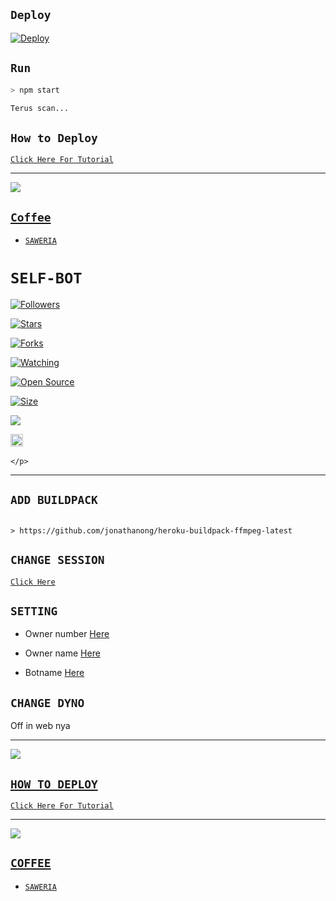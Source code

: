 ## ```Deploy```

[![Deploy](https://www.herokucdn.com/deploy/button.svg)](https://heroku.com/deploy?template=https://github.com/zeeoneofc/Self-bot-wa/)

## `Run`

```bash
> npm start

Terus scan...

```

## ```How to Deploy```

[`Click Here For Tutorial`](https://youtu.be/_CP2_1Yqauo)<br>

----------

<p align="center">

  <a href="https://youtu.be/_CP2_1Yqauo"><img src="https://h.top4top.io/p_2090lg0k00.jpeg" />

</p>

## ```Coffee```

- [`SAWERIA`](https://saweria.co/fathiranwarudin7)


# ```SELF-BOT```

<p align="center">

<a href="https://github.com/zeeoneofc/followers"><img title="Followers" src="https://img.shields.io/github/followers/zeeoneofc?color=red&style=flat-square"></a>

<a href="https://github.com/zeeoneofc/Alphabot7/stargazers/"><img title="Stars" src="https://img.shields.io/github/stars/zeeoneofc/Alphabot7?color=blue&style=flat-square"></a>

<a href="https://github.com/zeeoneofc/Alphabot7/network/members"><img title="Forks" src="https://img.shields.io/github/forks/zeeoneofc/Alphabot7?color=red&style=flat-square"></a>

<a href="https://github.com/zeeoneofc/Alphabot7/watchers"><img title="Watching" src="https://img.shields.io/github/watchers/zeeoneofc/Alphabot7?label=Watchers&color=blue&style=flat-square"></a>

<a href="https://github.com/zeeoneofc/Alphabot7"><img title="Open Source" src="https://badges.frapsoft.com/os/v2/open-source.svg?v=103"></a>

<a href="https://github.com/zeeoneofc/Alphabot7/"><img title="Size" src="https://img.shields.io/github/repo-size/zeeoneofc/Alphabot7?style=flat-square&color=green"></a>

<a href="https://hits.seeyoufarm.com"><img src="https://hits.seeyoufarm.com/api/count/incr/badge.svg?url=https%3A%2F%2Fgithub.com%2Fzeeoneofc%2FAlphabot7&count_bg=%2379C83D&title_bg=%23555555&icon=probot.svg&icon_color=%2300FF6D&title=hits&edge_flat=false"/></a>

<a href="https://github.com/zeeoneofc/Alphabot7/graphs/commit-activity"><img height="20" src="https://img.shields.io/badge/Maintained%3F-yes-green.svg"></a>&nbsp;&nbsp;

</p>

<p align='center'>

    </p>

-------

## `ADD BUILDPACK`

```

> https://github.com/jonathanong/heroku-buildpack-ffmpeg-latest

```

## `CHANGE SESSION`

[`Click Here`](https://github.com/zeeoneofc/Alphabot7/blob/master/session.json#L1)

## `SETTING`

- Owner number [Here](https://github.com/zeeoneofc/Alphabot7/blob/master/settings.json#L4)

- Owner name [Here](https://github.com/zeeoneofc/Alphabot7/blob/master/settings.json#L13)

- Botname [Here](https://github.com/zeeoneofc/Alphabot7/blob/master/settings.json#L14)

## `CHANGE DYNO`

Off in web nya

----------

<p align="center">

  <a href="https://youtu.be/_CP2_1Yqauo"><img src="https://a.top4top.io/p_20888ybra1.jpg" />

</p>

## ```HOW TO DEPLOY```

[`Click Here For Tutorial`](https://youtu.be/_CP2_1Yqauo)<br>

----------

<p align="center">

  <a href="https://youtu.be/_CP2_1Yqauo"><img src="https://a.top4top.io/p_2081imvxm1.jpg" />

</p>

## ```COFFEE```

- [`SAWERIA`](https://saweria.co/fathiranwarudin7)

